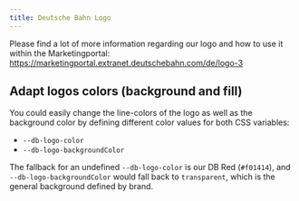 ```yaml
---
title: Deutsche Bahn Logo
---
```


Please find a lot of more information regarding our logo and how to use it within the Marketingportal: <https://marketingportal.extranet.deutschebahn.com/de/logo-3>

## Adapt logos colors (background and fill)

You could easily change the line-colors of the logo as well as the background color by defining different color values for both CSS variables:

- `--db-logo-color`
- `--db-logo-backgroundColor`

The fallback for an undefined `--db-logo-color` is our DB Red (`#f01414`), and `--db-logo-backgroundColor` would fall back to `transparent`, which is the general background defined by brand.

